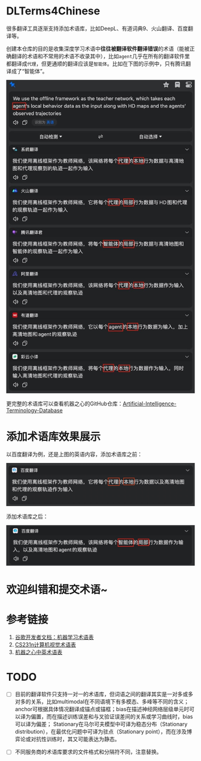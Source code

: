 # DLTerms4Chinese

很多翻译工具逐渐支持添加术语库，比如DeepL、有道词典9、火山翻译、百度翻译等。

创建本仓库的目的是收集深度学习术语中**往往被翻译软件翻译错误**的术语（能被正确翻译的术语和不常用的术语不收录其中），比如`agent`几乎在所有的翻译软件里都翻译成`代理`，但更通顺的翻译应该是`智能体`。比如在下图的示例中，只有腾讯翻译成了“智能体”。

![各厂翻译比较](./images/dlterms4chinese_01.jpeg)


更完整的术语库可以查看机器之心的GitHub仓库：[Artificial-Intelligence-Terminology-Database](https://github.com/jiqizhixin/Artificial-Intelligence-Terminology-Database)

# 添加术语库效果展示

以百度翻译为例，还是上图的英语内容，添加术语库之前：

![百度翻译-without术语库](./images/dlterms4chinese_03.jpg)

添加术语库之后：

![百度翻译-with术语库](./images/dlterms4chinese_02.jpeg)


# 欢迎纠错和提交术语~

# 参考链接

1. [谷歌开发者文档：机器学习术语表](https://developers.google.cn/machine-learning/glossary?hl=zh-cn)
2. [CS231n计算机视觉术语表](https://cloud.tencent.com/developer/news/105798)
3. [机器之心中英术语表](https://www.jiqizhixin.com/articles/2017-07-10-8)

# TODO 
- [ ] 目前的翻译软件只支持一对一的术语库，但词语之间的翻译其实是一对多或多对多的关系，比如multimodal在不同语境下有多模态、多峰等不同的含义；anchor可根据具体情况翻译成锚点或锚框；bias在描述神经网络层级单元时可以译为偏置，而在描述训练误差和与叉验证误差间的关系或学习曲线时，bias可以译为偏差； Stationary在马尔可夫模型中可译为稳态分布（Stationary distribution），在最优化问题中可译为驻点（Stationary point），而在涉及博弈论或对抗性训练时，其又可能表达为静态。

- [ ] 不同服务商的术语库要求的文件格式和分隔符不同，注意替换。  

